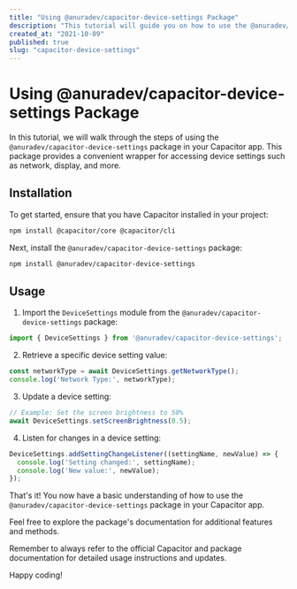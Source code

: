 ```yaml
---
title: "Using @anuradev/capacitor-device-settings Package"
description: "This tutorial will guide you on how to use the @anuradev/capacitor-device-settings package in your Capacitor app."
created_at: "2021-10-09"
published: true
slug: "capacitor-device-settings"
---
```


# Using @anuradev/capacitor-device-settings Package

In this tutorial, we will walk through the steps of using the `@anuradev/capacitor-device-settings` package in your Capacitor app. This package provides a convenient wrapper for accessing device settings such as network, display, and more.

## Installation

To get started, ensure that you have Capacitor installed in your project:

```bash
npm install @capacitor/core @capacitor/cli
```

Next, install the `@anuradev/capacitor-device-settings` package:

```bash
npm install @anuradev/capacitor-device-settings
```

## Usage

1. Import the `DeviceSettings` module from the `@anuradev/capacitor-device-settings` package:

```javascript
import { DeviceSettings } from '@anuradev/capacitor-device-settings';
```

2. Retrieve a specific device setting value:

```javascript
const networkType = await DeviceSettings.getNetworkType();
console.log('Network Type:', networkType);
```

3. Update a device setting:

```javascript
// Example: Set the screen brightness to 50%
await DeviceSettings.setScreenBrightness(0.5);
```

4. Listen for changes in a device setting:

```javascript
DeviceSettings.addSettingChangeListener((settingName, newValue) => {
  console.log('Setting changed:', settingName);
  console.log('New value:', newValue);
});
```

That's it! You now have a basic understanding of how to use the `@anuradev/capacitor-device-settings` package in your Capacitor app.

Feel free to explore the package's documentation for additional features and methods.

Remember to always refer to the official Capacitor and package documentation for detailed usage instructions and updates.

Happy coding!